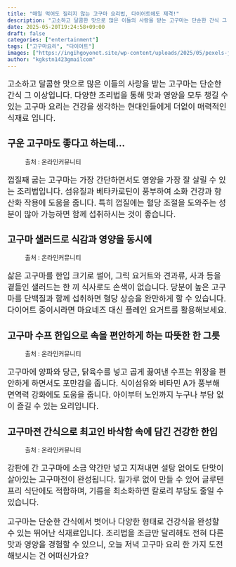 ```yaml
---
title: "매일 먹어도 질리지 않는 고구마 요리법, 다이어트에도 제격!"
description: "고소하고 달콤한 맛으로 많은 이들의 사랑을 받는 고구마는 단순한 간식 그 이상입니다. 다양한 조리법을 통해 맛과 영양을 모두 챙길 수 있는 고구마 요리는 건강을 생각하는 현대인들에게 더없이 매력적인 식재료 입니다."
date: 2025-05-20T19:24:58+09:00
draft: false
categories: ["entertainment"]
tags: ["고구마요리", "다이어트"]
images: ["https://ingihgoyonet.site/wp-content/uploads/2025/05/pexels-jonathan-einwechter-1312107-32146989-768x1024.jpg", "https://ingihgoyonet.site/wp-content/uploads/2025/05/pexels-alesiakozik-6065705-683x1024.jpg", "https://ingihgoyonet.site/wp-content/uploads/2025/05/pexels-kubra-dogu-80605500-11519066-683x1024.jpg", "https://ingihgoyonet.site/wp-content/uploads/2025/05/pexels-jess-vide-5507577-1024x819.jpg"]
author: "kgkstn1423gmailcom"
---
```


<p style="font-size:18px">고소하고 달콤한 맛으로 많은 이들의 사랑을 받는 고구마는 단순한 간식 그 이상입니다. 다양한 조리법을 통해 맛과 영양을 모두 챙길 수 있는 고구마 요리는 건강을 생각하는 현대인들에게 더없이 매력적인 식재료 입니다.</p> <h2 >구운 고구마도 좋다고 하는데...</h2> <figure ><img src="https://ingihgoyonet.site/wp-content/uploads/2025/05/pexels-jonathan-einwechter-1312107-32146989-768x1024.jpg" alt="" style="aspect-ratio:16/9;object-fit:cover"/><figcaption >출처 : 온라인커뮤니티</figcaption></figure> <p style="font-size:18px">껍질째 굽는 고구마는 가장 간단하면서도 영양을 가장 잘 살릴 수 있는 조리법입니다. 섬유질과 베타카로틴이 풍부하여 소화 건강과 항산화 작용에 도움을 줍니다. 특히 껍질에는 혈당 조절을 도와주는 성분이 많아 가능하면 함께 섭취하시는 것이 좋습니다.</p> <h2 >고구마 샐러드로 식감과 영양을 동시에</h2> <figure ><img src="https://ingihgoyonet.site/wp-content/uploads/2025/05/pexels-alesiakozik-6065705-683x1024.jpg" alt="" style="aspect-ratio:16/9;object-fit:cover"/><figcaption >출처 : 온라인커뮤니티</figcaption></figure> <p style="font-size:18px">삶은 고구마를 한입 크기로 썰어, 그릭 요거트와 견과류, 사과 등을 곁들인 샐러드는 한 끼 식사로도 손색이 없습니다. 당분이 높은 고구마를 단백질과 함께 섭취하면 혈당 상승을 완만하게 할 수 있습니다. 다이어트 중이시라면 마요네즈 대신 플레인 요거트를 활용해보세요.</p> <h2 >고구마 수프 한입으로 속을 편안하게 하는 따뜻한 한 그릇</h2> <figure ><img src="https://ingihgoyonet.site/wp-content/uploads/2025/05/pexels-kubra-dogu-80605500-11519066-683x1024.jpg" alt="" style="aspect-ratio:16/9;object-fit:cover"/><figcaption >출처 : 온라인커뮤니티</figcaption></figure> <p style="font-size:18px">고구마에 양파와 당근, 닭육수를 넣고 곱게 끓여낸 수프는 위장을 편안하게 하면서도 포만감을 줍니다. 식이섬유와 비타민 A가 풍부해 면역력 강화에도 도움을 줍니다. 아이부터 노인까지 누구나 부담 없이 즐길 수 있는 요리입니다.</p> <h2 >고구마전 간식으로 최고인 바삭함 속에 담긴 건강한 한입</h2> <figure ><img src="https://ingihgoyonet.site/wp-content/uploads/2025/05/pexels-jess-vide-5507577-1024x819.jpg" alt="" style="aspect-ratio:16/9;object-fit:cover"/><figcaption >출처 : 온라인커뮤니티</figcaption></figure> <p style="font-size:18px">강판에 간 고구마에 소금 약간만 넣고 지져내면 설탕 없이도 단맛이 살아있는 고구마전이 완성됩니다. 밀가루 없이 만들 수 있어 글루텐 프리 식단에도 적합하며, 기름을 최소화하면 칼로리 부담도 줄일 수 있습니다.</p> <p style="font-size:18px">고구마는 단순한 간식에서 벗어나 다양한 형태로 건강식을 완성할 수 있는 뛰어난 식재료입니다. 조리법을 조금만 달리해도 전혀 다른 맛과 영양을 경험할 수 있으니, 오늘 저녁 고구마 요리 한 가지 도전해보시는 건 어떠신가요?</p>